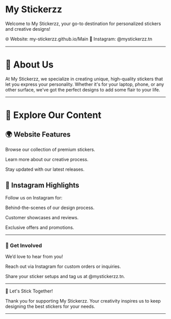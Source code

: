 # My Stickerzz

Welcome to My Stickerzz, your go-to destination for personalized stickers and creative designs!

🌐 Website: my-stickerzz.github.io/Main
📸 Instagram: @mystickerzz.tn


---

# 🎨 About Us

At My Stickerzz, we specialize in creating unique, high-quality stickers that let you express your personality. Whether it's for your laptop, phone, or any other surface, we've got the perfect designs to add some flair to your life.


---

# 🔗 Explore Our Content

## 🌍 Website Features

Browse our collection of premium stickers.

Learn more about our creative process.

Stay updated with our latest releases.


## 📸 Instagram Highlights

Follow us on Instagram for:

Behind-the-scenes of our design process.

Customer showcases and reviews.

Exclusive offers and promotions.



---

### 🤝 Get Involved

We’d love to hear from you!

Reach out via Instagram for custom orders or inquiries.

Share your sticker setups and tag us at @mystickerzz.tn.



---

🚀 Let's Stick Together!

Thank you for supporting My Stickerzz. Your creativity inspires us to keep designing the best stickers for your needs.


---

